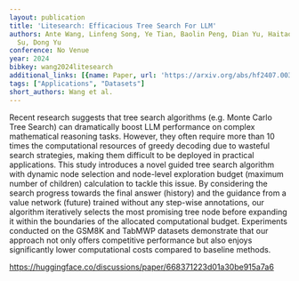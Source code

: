 ```yaml
---
layout: publication
title: 'Litesearch: Efficacious Tree Search For LLM'
authors: Ante Wang, Linfeng Song, Ye Tian, Baolin Peng, Dian Yu, Haitao Mi, Jinsong
  Su, Dong Yu
conference: No Venue
year: 2024
bibkey: wang2024litesearch
additional_links: [{name: Paper, url: 'https://arxiv.org/abs/hf2407.00320'}]
tags: ["Applications", "Datasets"]
short_authors: Wang et al.
---
```

Recent research suggests that tree search algorithms (e.g. Monte Carlo Tree Search) can dramatically boost LLM performance on complex mathematical reasoning tasks. However, they often require more than 10 times the computational resources of greedy decoding due to wasteful search strategies, making them difficult to be deployed in practical applications. This study introduces a novel guided tree search algorithm with dynamic node selection and node-level exploration budget (maximum number of children) calculation to tackle this issue. By considering the search progress towards the final answer (history) and the guidance from a value network (future) trained without any step-wise annotations, our algorithm iteratively selects the most promising tree node before expanding it within the boundaries of the allocated computational budget. Experiments conducted on the GSM8K and TabMWP datasets demonstrate that our approach not only offers competitive performance but also enjoys significantly lower computational costs compared to baseline methods.

https://huggingface.co/discussions/paper/668371223d01a30be915a7a6